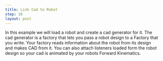 ```yaml
---
title: Link Cad to Robot
step: 16
layout: post
---
```


In this example we will load a robot and create a cad generator for it. The cad generator is a factory that lets you pass a robot design to a Factory that you write. Your factory reads information about the robot from its design and makes CAD from it. You can also attach listeners loaded form the robot design so your cad is animated by your robots Forward Kinematics. 

<script src="https://gist.github.com/madhephaestus/e54cfebe4f55fb0549dd.js"></script>

